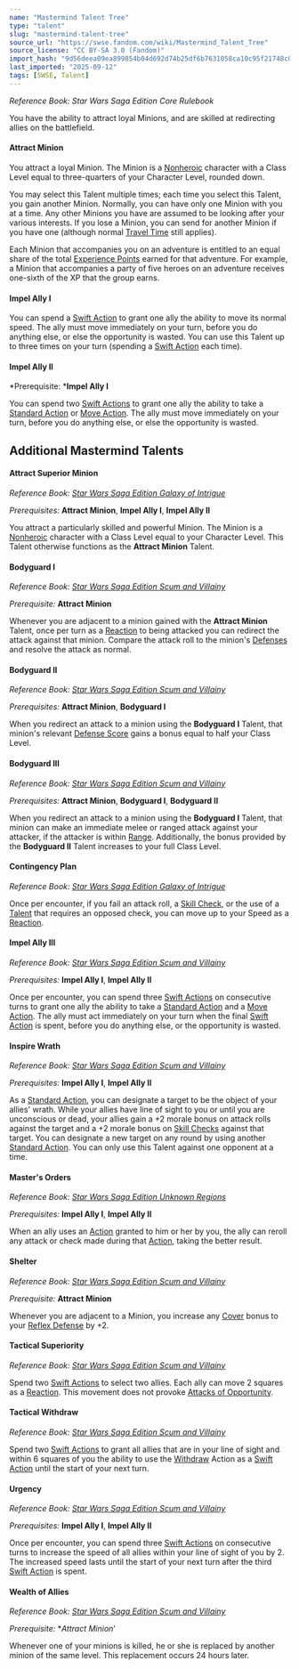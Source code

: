 ```yaml
---
name: "Mastermind Talent Tree"
type: "talent"
slug: "mastermind-talent-tree"
source_url: "https://swse.fandom.com/wiki/Mastermind_Talent_Tree"
source_license: "CC BY-SA 3.0 (Fandom)"
import_hash: "9d56deea09ea899854b04d692d74b25df6b7631058ca10c95f21748c0a7eb6b5"
last_imported: "2025-09-12"
tags: [SWSE, Talent]
---
```

*Reference Book: Star Wars Saga Edition Core Rulebook*

You have the ability to attract loyal Minions, and are skilled at redirecting allies on the battlefield.

#### **Attract Minion**
You attract a loyal Minion. The Minion is a [Nonheroic](https://swse.fandom.com/wiki/Nonheroic) character with a Class Level equal to three-quarters of your Character Level, rounded down.

You may select this Talent multiple times; each time you select this Talent, you gain another Minion. Normally, you can have only one Minion with you at a time. Any other Minions you have are assumed to be looking after your various interests. If you lose a Minion, you can send for another Minion if you have one (although normal [Travel Time](https://swse.fandom.com/wiki/Travel_Time) still applies).

Each Minion that accompanies you on an adventure is entitled to an equal share of the total [Experience Points](https://swse.fandom.com/wiki/Experience_Points) earned for that adventure.  For example, a Minion that accompanies a party of five heroes on an adventure receives one-sixth of the XP that the group earns.

#### **Impel Ally I**
You can spend a [Swift Action](https://swse.fandom.com/wiki/Swift_Action) to grant one ally the ability to move its normal speed. The ally must move immediately on your turn, before you do anything else, or else the opportunity is wasted. You can use this Talent up to three times on your turn (spending a [Swift Action](https://swse.fandom.com/wiki/Swift_Action) each time).

#### **Impel Ally II**
*Prerequisite: ***Impel Ally I**

You can spend two [Swift Actions](https://swse.fandom.com/wiki/Swift_Action) to grant one ally the ability to take a [Standard Action](https://swse.fandom.com/wiki/Standard_Action) or [Move Action](https://swse.fandom.com/wiki/Move_Action). The ally must move immediately on your turn, before you do anything else, or else the opportunity is wasted.

## Additional Mastermind Talents

#### **Attract Superior Minion**
*Reference Book: [Star Wars Saga Edition Galaxy of Intrigue](https://swse.fandom.com/wiki/Star_Wars_Saga_Edition_Galaxy_of_Intrigue)*

*Prerequisites:* **Attract Minion**, **Impel Ally I**, **Impel Ally II**

You attract a particularly skilled and powerful Minion. The Minion is a [Nonheroic](https://swse.fandom.com/wiki/Nonheroic) character with a Class Level equal to your Character Level. This Talent otherwise functions as the **Attract Minion** Talent.

#### **Bodyguard I**
*Reference Book: [Star Wars Saga Edition Scum and Villainy](https://swse.fandom.com/wiki/Star_Wars_Saga_Edition_Scum_and_Villainy)*

*Prerequisite:* **Attract Minion**

Whenever you are adjacent to a minion gained with the **Attract Minion** Talent, once per turn as a [Reaction](https://swse.fandom.com/wiki/Reaction) to being attacked you can redirect the attack against that minion. Compare the attack roll to the minion's [Defenses](https://swse.fandom.com/wiki/Defenses) and resolve the attack as normal.

#### **Bodyguard II**
*Reference Book: [Star Wars Saga Edition Scum and Villainy](https://swse.fandom.com/wiki/Star_Wars_Saga_Edition_Scum_and_Villainy)*

*Prerequisites:* **Attract Minion**, **Bodyguard I**

When you redirect an attack to a minion using the **Bodyguard I** Talent, that minion's relevant [Defense Score](https://swse.fandom.com/wiki/Defense_Scores) gains a bonus equal to half your Class Level.

#### **Bodyguard III**
*Reference Book: [Star Wars Saga Edition Scum and Villainy](https://swse.fandom.com/wiki/Star_Wars_Saga_Edition_Scum_and_Villainy)*

*Prerequisites:* **Attract Minion**, **Bodyguard I**, **Bodyguard II**

When you redirect an attack to a minion using the **Bodyguard I** Talent, that minion can make an immediate melee or ranged attack against your attacker, if the attacker is within [Range](https://swse.fandom.com/wiki/Range). Additionally, the bonus provided by the **Bodyguard II** Talent increases to your full Class Level.

#### **Contingency Plan**
*Reference Book: [Star Wars Saga Edition Galaxy of Intrigue](https://swse.fandom.com/wiki/Star_Wars_Saga_Edition_Galaxy_of_Intrigue)*

Once per encounter, if you fail an attack roll, a [Skill Check](https://swse.fandom.com/wiki/Skill_Check), or the use of a [Talent](https://swse.fandom.com/wiki/Talent) that requires an opposed check, you can move up to your Speed as a [Reaction](https://swse.fandom.com/wiki/Reaction).

#### **Impel Ally III**
*Reference Book: [Star Wars Saga Edition Scum and Villainy](https://swse.fandom.com/wiki/Star_Wars_Saga_Edition_Scum_and_Villainy)*

*Prerequisites:* **Impel Ally I**, **Impel Ally II**

Once per encounter, you can spend three [Swift Actions](https://swse.fandom.com/wiki/Swift_Actions) on consecutive turns to grant one ally the ability to take a [Standard Action](https://swse.fandom.com/wiki/Standard_Action) and a [Move Action](https://swse.fandom.com/wiki/Move_Action). The ally must act immediately on your turn when the final [Swift Action](https://swse.fandom.com/wiki/Swift_Action) is spent, before you do anything else, or the opportunity is wasted.

#### **Inspire Wrath**
*Reference Book: [Star Wars Saga Edition Scum and Villainy](https://swse.fandom.com/wiki/Star_Wars_Saga_Edition_Scum_and_Villainy)*

*Prerequisites:* **Impel Ally I**, **Impel Ally II**

As a [Standard Action](https://swse.fandom.com/wiki/Standard_Action), you can designate a target to be the object of your allies' wrath. While your allies have line of sight to you or until you are unconscious or dead, your allies gain a +2 morale bonus on attack rolls against the target and a +2 morale bonus on [Skill Checks](https://swse.fandom.com/wiki/Skill_Checks) against that target. You can designate a new target on any round by using another [Standard Action](https://swse.fandom.com/wiki/Standard_Action). You can only use this Talent against one opponent at a time.

#### **Master's Orders**
*Reference Book: [Star Wars Saga Edition Unknown Regions](https://swse.fandom.com/wiki/Star_Wars_Saga_Edition_Unknown_Regions)*

*Prerequisites:* **Impel Ally I**, **Impel Ally II**

When an ally uses an [Action](https://swse.fandom.com/wiki/Action) granted to him or her by you, the ally can reroll any attack or check made during that [Action](https://swse.fandom.com/wiki/Action), taking the better result. 

#### **Shelter**
*Reference Book: [Star Wars Saga Edition Scum and Villainy](https://swse.fandom.com/wiki/Star_Wars_Saga_Edition_Scum_and_Villainy)*

*Prerequisite:* **Attract Minion**

Whenever you are adjacent to a Minion, you increase any [Cover](https://swse.fandom.com/wiki/Cover) bonus to your [Reflex Defense](https://swse.fandom.com/wiki/Reflex_Defense) by +2.

#### **Tactical Superiority**
*Reference Book: [Star Wars Saga Edition Scum and Villainy](https://swse.fandom.com/wiki/Star_Wars_Saga_Edition_Scum_and_Villainy)*

Spend two [Swift Actions](https://swse.fandom.com/wiki/Swift_Actions) to select two allies. Each ally can move 2 squares as a [Reaction](https://swse.fandom.com/wiki/Reaction). This movement does not provoke [Attacks of Opportunity](https://swse.fandom.com/wiki/Attacks_of_Opportunity).

#### **Tactical Withdraw**
*Reference Book: [Star Wars Saga Edition Scum and Villainy](https://swse.fandom.com/wiki/Star_Wars_Saga_Edition_Scum_and_Villainy)*

Spend two [Swift Actions](https://swse.fandom.com/wiki/Swift_Actions) to grant all allies that are in your line of sight and within 6 squares of you the ability to use the [Withdraw](https://swse.fandom.com/wiki/Withdraw) Action as a [Swift Action](https://swse.fandom.com/wiki/Swift_Action) until the start of your next turn.

#### **Urgency**
*Reference Book: [Star Wars Saga Edition Scum and Villainy](https://swse.fandom.com/wiki/Star_Wars_Saga_Edition_Scum_and_Villainy)*

*Prerequisites:* **Impel Ally I**, **Impel Ally II**

Once per encounter, you can spend three [Swift Actions](https://swse.fandom.com/wiki/Swift_Actions) on consecutive turns to increase the speed of all allies within your line of sight of you by 2. The increased speed lasts until the start of your next turn after the third [Swift Action](https://swse.fandom.com/wiki/Swift_Action) is spent.

#### **Wealth of Allies**
*Reference Book: [Star Wars Saga Edition Scum and Villainy](https://swse.fandom.com/wiki/Star_Wars_Saga_Edition_Scum_and_Villainy)*

*Prerequisite:* **Attract Minion*'

Whenever one of your minions is killed, he or she is replaced by another minion of the same level. This replacement occurs 24 hours later.